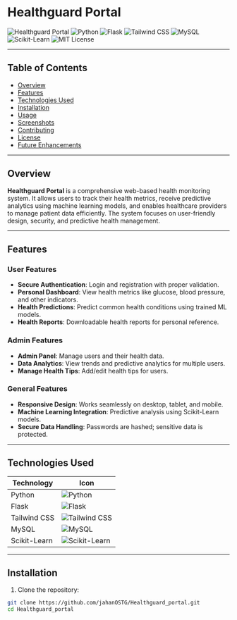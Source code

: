 # Healthguard Portal

![Healthguard Portal](https://img.shields.io/badge/Healthguard-Portal-blue)
![Python](https://img.shields.io/badge/Python-3.11-blue?logo=python&logoColor=white)
![Flask](https://img.shields.io/badge/Flask-1.1.2-orange?logo=flask&logoColor=white)
![Tailwind CSS](https://img.shields.io/badge/Tailwind_CSS-3.3.3-blue?logo=tailwindcss&logoColor=white)
![MySQL](https://img.shields.io/badge/MySQL-8.0-blue?logo=mysql&logoColor=white)
![Scikit-Learn](https://img.shields.io/badge/Scikit--Learn-0.24-orange?logo=scikitlearn&logoColor=white)
![MIT License](https://img.shields.io/badge/License-MIT-green)

---

## Table of Contents

- [Overview](#overview)
- [Features](#features)
- [Technologies Used](#technologies-used)
- [Installation](#installation)
- [Usage](#usage)
- [Screenshots](#screenshots)
- [Contributing](#contributing)
- [License](#license)
- [Future Enhancements](#future-enhancements)

---

## Overview

**Healthguard Portal** is a comprehensive web-based health monitoring system. It allows users to track their health metrics, receive predictive analytics using machine learning models, and enables healthcare providers to manage patient data efficiently. The system focuses on user-friendly design, security, and predictive health management.

---

## Features

### User Features
- **Secure Authentication**: Login and registration with proper validation.
- **Personal Dashboard**: View health metrics like glucose, blood pressure, and other indicators.
- **Health Predictions**: Predict common health conditions using trained ML models.
- **Health Reports**: Downloadable health reports for personal reference.

### Admin Features
- **Admin Panel**: Manage users and their health data.
- **Data Analytics**: View trends and predictive analytics for multiple users.
- **Manage Health Tips**: Add/edit health tips for users.

### General Features
- **Responsive Design**: Works seamlessly on desktop, tablet, and mobile.
- **Machine Learning Integration**: Predictive analysis using Scikit-Learn models.
- **Secure Data Handling**: Passwords are hashed; sensitive data is protected.

---

## Technologies Used

| Technology      | Icon |
|-----------------|------|
| Python          | ![Python](https://img.shields.io/badge/Python-3.11-blue?logo=python&logoColor=white) |
| Flask           | ![Flask](https://img.shields.io/badge/Flask-1.1.2-orange?logo=flask&logoColor=white) |
| Tailwind CSS    | ![Tailwind CSS](https://img.shields.io/badge/Tailwind_CSS-3.3.3-blue?logo=tailwindcss&logoColor=white) |
| MySQL           | ![MySQL](https://img.shields.io/badge/MySQL-8.0-blue?logo=mysql&logoColor=white) |
| Scikit-Learn    | ![Scikit-Learn](https://img.shields.io/badge/Scikit--Learn-0.24-orange?logo=scikitlearn&logoColor=white) |

---

## Installation

1. Clone the repository:

```bash
git clone https://github.com/jahanOSTG/Healthguard_portal.git
cd Healthguard_portal

